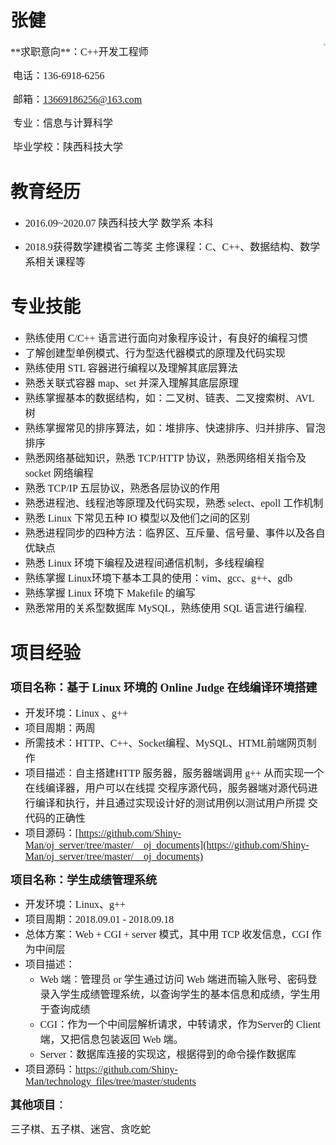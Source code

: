 # <font face="黑体" >张健</font>
<img align="right" src="pics/68b375076203acdb.jpg" style="zoom:18%">
<font face="微软雅黑" size=3>**求职意向**：C++开发工程师</font>

​	<font face="微软雅黑" size=3 >电话：136-6918-6256</font>

​	<font face="微软雅黑" size=3>邮箱：13669186256@163.com</font>

​	<font face="微软雅黑" size=3>专业：信息与计算科学</font>

​	<font face="微软雅黑" size=3>毕业学校：陕西科技大学</font>

# <font face="黑体" >教育经历</font>

- <font face="微软雅黑" size=3>2016.09~2020.07 	陕西科技大学 	数学系 	本科</font> 

- <font face="微软雅黑" size=3>2018.9获得数学建模省二等奖 主修课程：C、C++、数据结构、数学系相关课程等</font>

# <font face="黑体" >专业技能</font>

- <font face="微软雅黑" size=3>熟练使用 C/C++ 语言进行面向对象程序设计，有良好的编程习惯 </font>
- <font face="微软雅黑" size=3>了解创建型单例模式、行为型迭代器模式的原理及代码实现 </font>
- <font face="微软雅黑" size=3>熟练使用 STL 容器进行编程以及理解其底层算法 </font>
- <font face="微软雅黑" size=3>熟悉关联式容器 map、set 并深入理解其底层原理 </font>
- <font face="微软雅黑" size=3>熟练掌握基本的数据结构，如：二叉树、链表、二叉搜索树、AVL 树 </font>
- <font face="微软雅黑" size=3>熟练掌握常见的排序算法，如：堆排序、快速排序、归并排序、冒泡排序 </font>
- <font face="微软雅黑" size=3>熟悉网络基础知识，熟悉 TCP/HTTP 协议，熟悉网络相关指令及 socket 网络编程 </font>
- <font face="微软雅黑" size=3>熟悉 TCP/IP 五层协议，熟悉各层协议的作用 </font>
- <font face="微软雅黑" size=3>熟悉进程池、线程池等原理及代码实现，熟悉 select、epoll 工作机制</font> 
- <font face="微软雅黑" size=3>熟悉 Linux 下常见五种 IO 模型以及他们之间的区别 </font>
- <font face="微软雅黑" size=3>熟悉进程同步的四种方法：临界区、互斥量、信号量、事件以及各自优缺点</font> 
- <font face="微软雅黑" size=3>熟悉 Linux 环境下编程及进程间通信机制，多线程编程 </font>
- <font face="微软雅黑" size=3>熟练掌握 Linux环境下基本工具的使用：vim、gcc、g++、gdb</font> 
- <font face="微软雅黑" size=3>熟练掌握 Linux 环境下 Makefile 的编写 </font>
- <font face="微软雅黑" size=3>熟悉常用的关系型数据库 MySQL，熟练使用 SQL 语言进行编程.</font>

# <font face="黑体" >项目经验</font>



### <font face="微软雅黑" size=4>项目名称：**基于 Linux 环境的 Online Judge 在线编译环境搭建**</font>

- <font face="微软雅黑" size=3>开发环境：Linux 、g++</font>
- <font face="微软雅黑" size=3>项目周期：两周 </font>
- <font face="微软雅黑" size=3>所需技术：HTTP、C++、Socket编程、MySQL、HTML前端网页制作 </font>
- <font face="微软雅黑" size=3>项目描述：自主搭建HTTP 服务器，服务器端调用 g++ 从而实现一个在线编译器，用户可以在线提 交程序源代码，服务器端对源代码进行编译和执行，并且通过实现设计好的测试用例以测试用户所提 交代码的正确性 </font>
- <font face="微软雅黑" size=3>项目源码：[https://github.com/Shiny-Man/oj_server/tree/master/__oj_documents](https://github.com/Shiny-Man/oj_server/tree/master/__oj_documents)</font>



<font face="微软雅黑" size=4>**项目名称：学生成绩管理系统**</font>

- <font face="微软雅黑" size=3>开发环境：Linux、g++</font>
- <font face="微软雅黑" size=3>项目周期：2018.09.01 - 2018.09.18</font>
- <font face="微软雅黑" size=3>总体方案：Web + CGI + server 模式，其中用 TCP 收发信息，CGI 作为中间层</font>
- <font face="微软雅黑" size=3>项目描述：</font>
  - <font face="微软雅黑" size=3>Web 端：管理员 or 学生通过访问 Web 端进而输入账号、密码登录入学生成绩管理系统，以查询学生的基本信息和成绩，学生用于查询成绩</font>
  - <font face="微软雅黑" size=3>CGI：作为一个中间层解析请求，中转请求，作为Server的 Client 端，又把信息包装返回 Web 端。</font>
  - <font face="微软雅黑" size=3>Server：数据库连接的实现这，根据得到的命令操作数据库</font>
- <font face="微软雅黑" size=3>项目源码：https://github.com/Shiny-Man/technology_files/tree/master/students</font>

<font face="微软雅黑" size=4>**其他项目**：</font>

<font face="微软雅黑" size=3>三子棋、五子棋、迷宫、贪吃蛇</font>